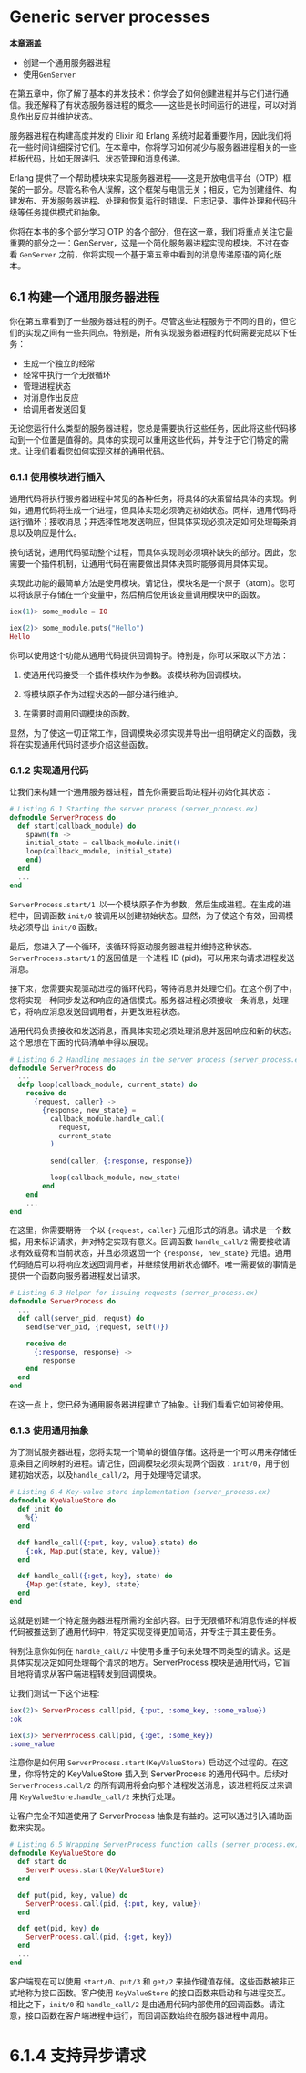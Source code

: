 # Generic server processes

**本章涵盖**

- 创建一个通用服务器进程
- 使用`GenServer`

在第五章中，你了解了基本的并发技术：你学会了如何创建进程并与它们进行通信。我还解释了有状态服务器进程的概念——这些是长时间运行的进程，可以对消息作出反应并维护状态。

服务器进程在构建高度并发的 Elixir 和 Erlang 系统时起着重要作用，因此我们将花一些时间详细探讨它们。在本章中，你将学习如何减少与服务器进程相关的一些样板代码，比如无限递归、状态管理和消息传递。

Erlang 提供了一个帮助模块来实现服务器进程——这是开放电信平台（OTP）框架的一部分。尽管名称令人误解，这个框架与电信无关；相反，它为创建组件、构建发布、开发服务器进程、处理和恢复运行时错误、日志记录、事件处理和代码升级等任务提供模式和抽象。

你将在本书的多个部分学习 OTP 的各个部分，但在这一章，我们将重点关注它最重要的部分之一：GenServer，这是一个简化服务器进程实现的模块。不过在查看 `GenServer` 之前，你将实现一个基于第五章中看到的消息传递原语的简化版本。

## 6.1 构建一个通用服务器进程

你在第五章看到了一些服务器进程的例子。尽管这些进程服务于不同的目的，但它们的实现之间有一些共同点。特别是，所有实现服务器进程的代码需要完成以下任务：

- 生成一个独立的经常
- 经常中执行一个无限循环
- 管理进程状态
- 对消息作出反应
- 给调用者发送回复

无论您运行什么类型的服务器进程，您总是需要执行这些任务，因此将这些代码移动到一个位置是值得的。具体的实现可以重用这些代码，并专注于它们特定的需求。让我们看看您如何实现这样的通用代码。

### 6.1.1 使用模块进行插入

通用代码将执行服务器进程中常见的各种任务，将具体的决策留给具体的实现。例如，通用代码将生成一个进程，但具体实现必须确定初始状态。同样，通用代码将运行循环；接收消息；并选择性地发送响应，但具体实现必须决定如何处理每条消息以及响应是什么。

换句话说，通用代码驱动整个过程，而具体实现则必须填补缺失的部分。因此，您需要一个插件机制，让通用代码在需要做出具体决策时能够调用具体实现。

实现此功能的最简单方法是使用模块。请记住，模块名是一个原子（atom）。您可以将该原子存储在一个变量中，然后稍后使用该变量调用模块中的函数。

```elixir
iex(1)> some_module = IO  

iex(2)> some_module.puts("Hello")  
Hello
```

你可以使用这个功能从通用代码提供回调钩子。特别是，你可以采取以下方法：

1. 使通用代码接受一个插件模块作为参数。该模块称为回调模块。

2. 将模块原子作为过程状态的一部分进行维护。

3. 在需要时调用回调模块的函数。

显然，为了使这一切正常工作，回调模块必须实现并导出一组明确定义的函数，我将在实现通用代码时逐步介绍这些函数。

### 6.1.2 实现通用代码

让我们来构建一个通用服务器进程，首先你需要启动进程并初始化其状态：

```elixir
# Listing 6.1 Starting the server process (server_process.ex)
defmodule ServerProcess do
  def start(callback_module) do
    spawn(fn ->
    initial_state = callback_module.init()
    loop(callback_module, initial_state)
    end)
  end
  ...
end
```

`ServerProcess.start/1 `以一个模块原子作为参数，然后生成进程。在生成的进程中，回调函数 `init/0` 被调用以创建初始状态。显然，为了使这个有效，回调模块必须导出 `init/0` 函数。

最后，您进入了一个循环，该循环将驱动服务器进程并维持这种状态。`ServerProcess.start/1` 的返回值是一个进程 ID (pid)，可以用来向请求进程发送消息。

接下来，您需要实现驱动进程的循环代码，等待消息并处理它们。在这个例子中，您将实现一种同步发送和响应的通信模式。服务器进程必须接收一条消息，处理它，将响应消息发送回调用者，并更改进程状态。

通用代码负责接收和发送消息，而具体实现必须处理消息并返回响应和新的状态。这个思想在下面的代码清单中得以展现。

```elixir
# Listing 6.2 Handling messages in the server process (server_process.ex)
defmodule ServerProcess do
  ...
  defp loop(callback_module, current_state) do
    receive do
      {request, caller} ->
        {response, new_state} =
          callback_module.handle_call(
            request,
            current_state
          )
          
          send(caller, {:response, response})

          loop(callback_module, new_state)
        end
    end
    ...
end
```

在这里，你需要期待一个以 `{request, caller}` 元组形式的消息。请求是一个数据，用来标识请求，并对特定实现有意义。回调函数 `handle_call/2` 需要接收请求有效载荷和当前状态，并且必须返回一个 `{response, new_state}` 元组。通用代码随后可以将响应发送回调用者，并继续使用新状态循环。唯一需要做的事情是提供一个函数向服务器进程发出请求。

```elixir
# Listing 6.3 Helper for issuing requests (server_process.ex)
defmodule ServerProcess do
  ...
  def call(server_pid, requst) do
    send(server_pid, {request, self()})

    receive do
      {:response, response} ->
        response
    end
  end
end
```

在这一点上，您已经为通用服务器进程建立了抽象。让我们看看它如何被使用。

### 6.1.3 使用通用抽象

为了测试服务器进程，您将实现一个简单的键值存储。这将是一个可以用来存储任意条目之间映射的进程。请记住，回调模块必须实现两个函数：`init/0`，用于创建初始状态，以及`handle_call/2`，用于处理特定请求。

```elixir
# Listing 6.4 Key-value store implementation (server_process.ex)
defmodule KyeValueStore do
  def init do
    %{}
  end

  def handle_call({:put, key, value},state) do
    {:ok, Map.put(state, key, value)}
  end

  def handle_call({:get, key}, state) do
    {Map.get(state, key), state}
  end
end
```

这就是创建一个特定服务器进程所需的全部内容。由于无限循环和消息传递的样板代码被推送到了通用代码中，特定实现变得更加简洁，并专注于其主要任务。

特别注意你如何在 `handle_call/2` 中使用多重子句来处理不同类型的请求。这是具体实现决定如何处理每个请求的地方。ServerProcess 模块是通用代码，它盲目地将请求从客户端进程转发到回调模块。

让我们测试一下这个进程:

```elixir
iex(2)> ServerProcess.call(pid, {:put, :some_key, :some_value})
:ok

iex(3)> ServerProcess.call(pid, {:get, :some_key})
:some_value
```

注意你是如何用 `ServerProcess.start(KeyValueStore)` 启动这个过程的。在这里，你将特定的 KeyValueStore 插入到 ServerProcess 的通用代码中。后续对 `ServerProcess.call/2` 的所有调用将会向那个进程发送消息，该进程将反过来调用 `KeyValueStore.handle_call/2` 来执行处理。

让客户完全不知道使用了 ServerProcess 抽象是有益的。这可以通过引入辅助函数来实现。

```elixir
# Listing 6.5 Wrapping ServerProcess function calls (server_process.ex)
defmodule KeyValueStore do
  def start do
    ServerProcess.start(KeyValueStore)
  end

  def put(pid, key, value) do
    ServerProcess.call(pid, {:put, key, value})
  end

  def get(pid, key) do
    ServerProcess.call(pid, {:get, key})
  end
  ...
end
```

客户端现在可以使用 `start/0`、`put/3` 和 `get/2` 来操作键值存储。这些函数被非正式地称为接口函数。客户使用 `KeyValueStore` 的接口函数来启动和与进程交互。相比之下，`init/0` 和 `handle_call/2` 是由通用代码内部使用的回调函数。请注意，接口函数在客户端进程中运行，而回调函数始终在服务器进程中调用。

# 6.1.4 支持异步请求

